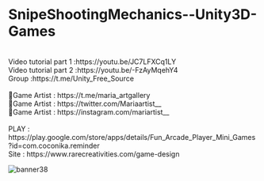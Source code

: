 # SnipeShootingMechanics--Unity3D-Games
<br />
Video tutorial part 1 :https://youtu.be/JC7LFXCq1LY<br />
Video tutorial part 2 :https://youtu.be/-FzAyMqehY4<br />
Group :https://t.me/Unity_Free_Source<br /><br />
🎨Game Artist : https://t.me/maria_artgallery<br />
🎨Game Artist : https://twitter.com/Mariaartist__<br />
🎨Game Artist : https://instagram.com/mariartist__<br /><br />
PLAY : https://play.google.com/store/apps/details/Fun_Arcade_Player_Mini_Games?id=com.coconika.reminder<br />
Site : https://www.rarecreativities.com/game-design <br />

![banner38](https://user-images.githubusercontent.com/83016119/215077096-e2d5647c-899c-4c2e-92ca-56bd57eca0de.png)

